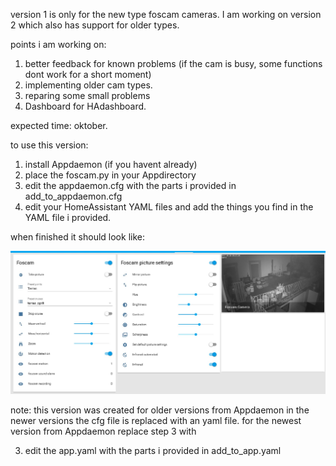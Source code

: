 version 1 is only for the new type foscam cameras.
I am working on version 2 which also has support for older types.

points i am working on:
1) better feedback for known problems (if the cam is busy, some functions dont work for a short moment)
2) implementing older cam types.
3) reparing some small problems
4) Dashboard for HAdashboard.

expected time: oktober.

to use this version:
1) install Appdaemon (if you havent already)
2) place the foscam.py in your Appdirectory
3) edit the appdaemon.cfg with the parts i provided in add_to_appdaemon.cfg
4) edit your HomeAssistant YAML files and add the things you find in the YAML file i provided.

when finished it should look like:

![screenshot](foscam2.jpg)

note: this version was created for older versions from Appdaemon
in the newer versions the cfg file is replaced with an yaml file.
for the newest version from Appdaemon replace step 3 with

3) edit the app.yaml with the parts i provided in add_to_app.yaml
